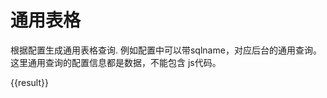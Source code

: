 # 通用表格

根据配置生成通用表格查询. 例如配置中可以带sqlname，对应后台的通用查询。这里通用查询的配置信息都是数据，不能包含
js代码。

<div id="ex-table-06">
  <common-grid :data="table" ref="grid" :on-load-data="onLoadData"
    :on-load-choices="onLoadChoices"
    @input="handleInput"></common-grid>
  <div>{{result}}</div>
</div>

<script>
var loaddata = function(data, param, condition, callback) {
  console.log(data.sqlname, param, condition)
  setTimeout(function() {
    var d = []
    d.push({id:1, name1:'A1', name2:'01', name3:'C1', name4:'D1', name5:'E1'})
    d.push({id:2, name1:'A2', name2:'01', name3:'C1', name4:'D1', name5:'E1'})
    d.push({id:3, name1:'A1', name2:'02', name3:'C1', name4:'D1', name5:'E1'})
    d.push({id:4, name1:'A2', name2:'02', name3:'C1', name4:'D1', name5:'E2'})
    d.push({id:5, name1:'A2', name2:'02', name3:'C1', name4:'D1', name5:'E2'})
    d.push({id:6, name1:'A1', name2:'01', name3:'C1', name4:'D1', name5:'E3'})
    callback(d, {total: 100})
  }, 0)
}
var loadchoices = function(choices, callback) {
  console.log(choices)
  callback({name2: [{label: 'Value1', value: '01'}, {label: 'Value2', value: '02'}]})
}
var isEmpty = function (v) {
  if (Array.isArray(v)) {
    return v.length === 0
  } else if (v instanceof Object) {
    for (var c in v) {
      return false
    }
    return true
  }
  return !v
}
var value = {
  str: 'abc',
  str2: 'cde',
  str3: '3',
  str4: '4',
  int: 12,
  int2: '12',
  range: ['123', '456'],
  range2: ['123', '456'],
}
var config = {
  str: '>',
  str2: 'like%',
  str3: '%like%',
  str4: '%like',
  int: '=',
  int2: '<',
  range: 'between',
  range2: 'in',
}
var convert_value = function (value) {
  if (typeof value === 'int')
    return value + ''
  else if (typeof value === 'string')
    return "'" + value + "'"
  return value
}
var make_field_condition = function(field, op, value) {
  if (isEmpty(value) || !op) return ''
  switch (op) {
    case 'between':
      return field + ' between ' + convert_value(value[0]) + ' and ' + convert_value(value[1])
    case 'daterange':
      if (value[0] && value[1]) 
        return field + ' >= ' + convert_value(value[0]) + ' and ' + field + ' <= ' + convert_value(value[1])
      else if (value[0])
        return field + ' >= ' + convert_value(value[0])
      else
        return field + ' <= ' + convert_value(value[1])
    case 'in':
      return field + ' in (' + ')'
    case 'like%':
      return field + ' like ' + convert_value(value+ '%')
    case '%like%':
      return field + ' like ' + convert_value('%' + value + '%')
    case '%like':
      return field + ' like ' + convert_value('%' + value)
    default:
      return field + ' ' + op + ' ' + convert_value(value)
  }
}
var makecondition = function (c, value) {
  var condition = []
  for(var x in value) {
    var v = make_field_condition(x, c[x], value[x])
    if (v)
      condition.push(v)
  }
  return condition.join(' and ')
}
console.log(makecondition(config, value))
Vue.component('common-grid', {
  template: '<Grid v-if="data" :data="data" :choices="choices" @input="handleInput"></Grid>',
  props: ['data', 'onLoadData', 'onLoadChoices'],
  data: function(){
    return {choices: {}}
  },
  watch: {
    data: function(v){
      var self = this
      if (v) {
        v.onLoadData = this.loadData
        if (v.download) {
          v.buttons = [
            [
              {label: '下载', type:'primary', onClick: function(target, data){
                  self.$Message.info('下载')
                }
              },
            ]
          ]
        }
        if (!isEmpty(v.choices)) {
          this.loadChoices(v.choices)
        }
      }
    }
  },
  methods: {
    loadData: function (url, param, callback) {
      if (this.data.sqlname) {
        var config = this.get_condition_config()
        var condition = makecondition(config, param)
        if (this.onLoadData) {
          this.onLoadData(this.data, param, condition, callback)
        }
      }
    },
    loadChoices: function(choices) {
      var self = this
      var keys = []
      for(var k in choices) {
        keys.push(k)
      }
      var callback = function(result){
        for(var k in (result || {})) {
          self.$set(self.choices, k, result[k])
        }
      }
      if (this.onLoadChoices) {
        this.onLoadChoices(keys, callback)
      }
    },
    handleInput: function(v) {
      this.$emit('input', v)
    },
    get_condition_config: function() {
      var fields = this.data.query.fields, field, config = {}
      for (var i=0, len=fields.length; i<len; i++) {
        field = fields[i]
        if (field.sqlop) config[field.name] = field.sqlop
      }
      return config
    }
  }
})
var table = {
  nowrap: true,
  indexCol: true,
  theme: 'default',
  pagination: true,
  download: true,
  columns: [
    {name:'name1', title:'Name1', width:100, fixed: 'left', sortable: true},
    {name:'name2', title:'Name2', width: 100, sortable: true, editor: {type: 'select'}},
    {name:'name3', title:'Name3', width:100, format: '<a href="/test/${row.name2}">${row.name1}</a>', sortable: true},
    {name:'name4', title:'Name4', align:'left', width:400},
    {name:'name5', title:'Name5'},
  ],
  sqlname: 'testsql',
  choices: {
    name2: []
  },
  query: {
    fields: [
      {name: 'name1', label: 'Name1', sqlop: '%like%'},
      {
        name: 'datepickerrange',
        type: 'datepickerrange',
        label: '日期范围',
        sqlop: 'daterange',
        options: {
          placeholderBegin: '开始时间',
          placeholderEnd: '结束时间'
        }
      },

    ],
    layout: [
      [{name: 'name1', colspan: 12}], 
      ['datepickerrange']
    ]
  }
}
var ex_table_06 = new Vue({
  el: '#ex-table-06',
  data: function () {
    return {table:null, result:{}, onLoadData: loaddata, onLoadChoices: loadchoices}
  },
  mounted: function () {
    var self = this
    setTimeout(function(){
      self.table = table
    }, 500)
  },
  methods:{
    handleInput: function(v){
      this.result = v
    }
  }
})